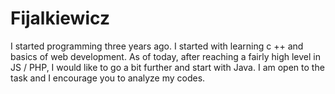 # Fijalkiewicz
I started programming three years ago. I started with learning c ++ and basics of web development. As of today, after reaching a fairly high level in JS / PHP, I would like to go a bit further and start with Java. I am open to the task and I encourage you to analyze my codes.
